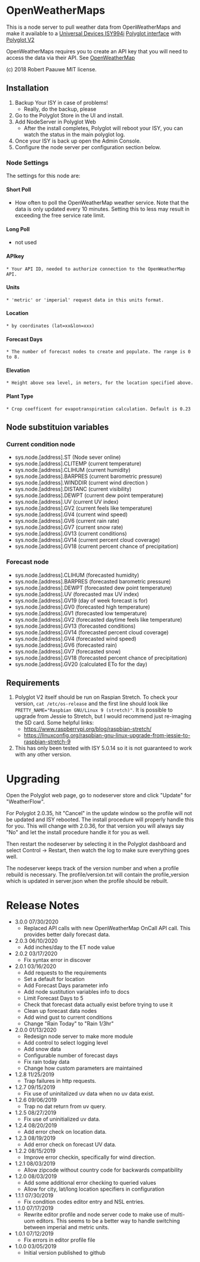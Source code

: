 
# OpenWeatherMaps

This is a node server to pull weather data from OpenWeatherMaps and make it available to a [Universal Devices ISY994i](https://www.universal-devices.com/residential/ISY) [Polyglot interface](http://www.universal-devices.com/developers/polyglot/docs/) with  [Polyglot V2](https://github.com/Einstein42/udi-polyglotv2)

OpenWeatherMaps requires you to create an API key that you will need to access the data via their API.  See [OpenWeatherMap](http://openweathermap.org/api)

(c) 2018 Robert Paauwe
MIT license.


## Installation

1. Backup Your ISY in case of problems!
   * Really, do the backup, please
2. Go to the Polyglot Store in the UI and install.
3. Add NodeServer in Polyglot Web
   * After the install completes, Polyglot will reboot your ISY, you can watch the status in the main polyglot log.
4. Once your ISY is back up open the Admin Console.
5. Configure the node server per configuration section below.

### Node Settings
The settings for this node are:

#### Short Poll
   * How often to poll the OpenWeatherMap weather service. Note that the data is only updated every 10 minutes. Setting this to less may result in exceeding the free service rate limit.
#### Long Poll
   * not used

#### APIkey   
	* Your API ID, needed to authorize connection to the OpenWeatherMap API.

#### Units
	* 'metric' or 'imperial' request data in this units format.

#### Location
    * by coordinates (lat=xx&lon=xxx)

#### Forecast Days
	* The number of forecast nodes to create and populate. The range is 0 to 8.

#### Elevation
	* Height above sea level, in meters, for the location specified above. 

#### Plant Type
	* Crop coefficent for evapotranspiration calculation. Default is 0.23

## Node substituion variables
### Current condition node
 * sys.node.[address].ST      (Node sever online)
 * sys.node.[address].CLITEMP (current temperature)
 * sys.node.[address].CLIHUM  (current humidity)
 * sys.node.[address].BARPRES (current barometric pressure)
 * sys.node.[address].WINDDIR (current wind direction )
 * sys.node.[address].DISTANC (current visibility)
 * sys.node.[address].DEWPT   (current dew point temperature)
 * sys.node.[address].UV      (current UV index)
 * sys.node.[address].GV2     (current feels like temperature)
 * sys.node.[address].GV4     (current wind speed)
 * sys.node.[address].GV6     (current rain rate)
 * sys.node.[address].GV7     (current snow rate)
 * sys.node.[address].GV13    (current conditions)
 * sys.node.[address].GV14    (current percent cloud coverage)
 * sys.node.[address].GV18    (current percent chance of precipitation)

 ### Forecast node
 * sys.node.[address].CLIHUM  (forecasted humidity)
 * sys.node.[address].BARPRES (forecasted barometric pressure)
 * sys.node.[address].DEWPT   (forecasted dew point temperature)
 * sys.node.[address].UV      (forecasted max UV index)
 * sys.node.[address].GV19    (day of week forecast is for)
 * sys.node.[address].GV0     (forecasted high temperature)
 * sys.node.[address].GV1     (forecasted low temperature)
 * sys.node.[address].GV2     (forecasted daytime feels like temperature)
 * sys.node.[address].GV13    (forecasted conditions)
 * sys.node.[address].GV14    (forecasted percent cloud coverage)
 * sys.node.[address].GV4     (forecasted wind speed)
 * sys.node.[address].GV6     (forecasted rain)
 * sys.node.[address].GV7     (forecasted snow)
 * sys.node.[address].GV18    (forecasted percent chance of precipitation)
 * sys.node.[address].GV20    (calculated ETo for the day)

## Requirements

1. Polyglot V2 itself should be run on Raspian Stretch.
  To check your version, ```cat /etc/os-release``` and the first line should look like
  ```PRETTY_NAME="Raspbian GNU/Linux 9 (stretch)"```. It is possible to upgrade from Jessie to
  Stretch, but I would recommend just re-imaging the SD card.  Some helpful links:
   * https://www.raspberrypi.org/blog/raspbian-stretch/
   * https://linuxconfig.org/raspbian-gnu-linux-upgrade-from-jessie-to-raspbian-stretch-9
2. This has only been tested with ISY 5.0.14 so it is not guaranteed to work with any other version.

# Upgrading

Open the Polyglot web page, go to nodeserver store and click "Update" for "WeatherFlow".

For Polyglot 2.0.35, hit "Cancel" in the update window so the profile will not be updated and ISY rebooted.  The install procedure will properly handle this for you.  This will change with 2.0.36, for that version you will always say "No" and let the install procedure handle it for you as well.

Then restart the nodeserver by selecting it in the Polyglot dashboard and select Control -> Restart, then watch the log to make sure everything goes well.

The nodeserver keeps track of the version number and when a profile rebuild is necessary.  The profile/version.txt will contain the profile_version which is updated in server.json when the profile should be rebuilt.

# Release Notes

- 3.0.0 07/30/2020
   - Replaced API calls with new OpenWeatherMap OnCall API call.
     This provides better daily forecast data.
- 2.0.3 06/10/2020
   - Add inches/day to the ET node value
- 2.0.2 03/17/2020
   - Fix syntax error in discover
- 2.0.1 03/16/2020
   - Add requests to the requirements
   - Set a default for location
   - Add Forecast Days parameter info
   - Add node sustitution variables info to docs
   - Limit Forecast Days to 5
   - Check that forecast data actually exist before trying to use it
   - Clean up forecast data nodes
   - Add wind gust to current conditions
   - Change "Rain Today" to "Rain 1/3hr" 
- 2.0.0 01/13/2020
   - Redesign node server to make more module
   - Add control to select logging level
   - Add snow data
   - Configurable number of forecast days
   - Fix rain today data
   - Change how custom parameters are maintained
- 1.2.8 11/25/2019
   - Trap failures in http requests.
- 1.2.7 09/15/2019
   - Fix use of uninitalized uv data when no uv data exist.
- 1.2.6 09/06/2019
   - Trap no dat return from uv query.
- 1.2.5 08/27/2019
   - Fix use of uninitialized uv data.
- 1.2.4 08/20/2019
   - Add error check on location data.
- 1.2.3 08/19/2019
   - Add error check on forecast UV data.
- 1.2.2 08/15/2019
   - Improve error checkin, specifically for wind direction.
- 1.2.1 08/03/2019
   - Allow zipcode without country code for backwards compatibility
- 1.2.0 08/03/2019
   - Add some additional error checking to queried values
   - Allow for city, lat/long location specifiers in configuration
- 1.1.1 07/30/2019
   - Fix condition codes editor entry and NSL entries.
- 1.1.0 07/17/2019
   - Rewrite editor profile and node server code to make use of multi-uom
     editors.  This seems to be a better way to handle switching between
     imperial and metric units.
- 1.0.1 07/12/2019
   - Fix errors in editor profile file
- 1.0.0 03/05/2019
   - Initial version published to github
